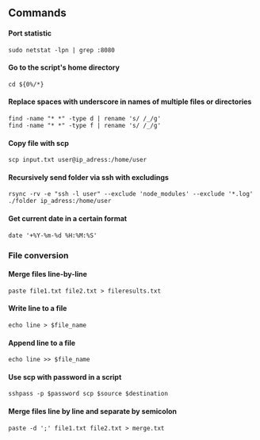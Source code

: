 ## Commands

#### Port statistic
```
sudo netstat -lpn | grep :8080
```

#### Go to the script's home directory
```
cd ${0%/*} 
```

#### Replace spaces with underscore in names of multiple files or directories
```
find -name "* *" -type d | rename 's/ /_/g'
find -name "* *" -type f | rename 's/ /_/g'
```

#### Copy file with scp
```
scp input.txt user@ip_adress:/home/user
```

#### Recursively send folder via ssh with excludings
```
rsync -rv -e "ssh -l user" --exclude 'node_modules' --exclude '*.log' ./folder ip_adress:/home/user
```

#### Get current date in a certain format
```
date '+%Y-%m-%d %H:%M:%S'
```

### File conversion

#### Merge files line-by-line
```
paste file1.txt file2.txt > fileresults.txt
```

#### Write line to a file
```
echo line > $file_name
```

#### Append line to a file
```
echo line >> $file_name
```

#### Use scp with password in a script
```
sshpass -p $password scp $source $destination
```

#### Merge files line by line and separate by semicolon
```
paste -d ';' file1.txt file2.txt > merge.txt
```
